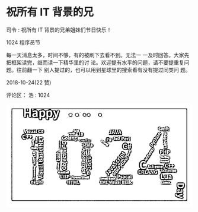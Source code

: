 # 祝所有 IT 背景的兄

司令 : 祝所有 IT 背景的兄弟姐妹们节日快乐！

1024 程序员节

每一天消息太多，时间不够，有的被刷下去看不到。无法一 一及时回答。大家先把框架读完，继而读一下精华里的讨 论。欢迎提有水平的问题，请不要提重复问题。往前翻一下 别人提过的，也可以用到星球里的搜索看有没有提过同类问 题。

2018-10-24(22 赞)

评论区： 浩 : 1024

![image](img/Image_415.png)